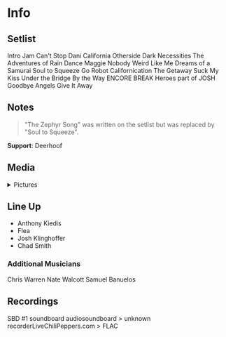 # Info

## Setlist

Intro Jam
Can't Stop
Dani California
Otherside
Dark Necessities
The Adventures of Rain Dance Maggie
Nobody Weird Like Me
Dreams of a Samurai
Soul to Squeeze
Go Robot
Californication
The Getaway
Suck My Kiss
Under the Bridge
By the Way
ENCORE BREAK
Heroes part of JOSH
Goodbye Angels
Give It Away

## Notes

> "The Zephyr Song" was written on the setlist but was replaced by "Soul to Squeeze".

**Support**: Deerhoof

## Media 

<details>
  <summary>Pictures</summary>
  <!--<img alt="Setlist" title="Setlist" src="_.jpg" height="200" />
  <img alt="Clipping" title="Clipping" src="_.jpg" height="200" />
  <img alt="Flyer" title="Flyer" src="_.jpg" height="200" />-->
</details>

## Line Up

* Anthony Kiedis
* Flea
* Josh Klinghoffer
* Chad Smith

### Additional Musicians

Chris Warren  Nate Walcott  Samuel Banuelos

## Recordings

SBD #1
soundboard audiosoundboard > unknown recorderLiveChiliPeppers.com > FLAC
